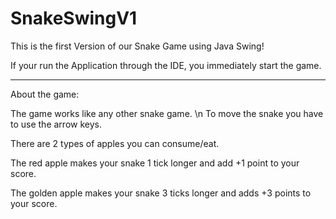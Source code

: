 # SnakeSwingV1

This is the first Version of our Snake Game using Java Swing!

If your run the Application through the IDE, you immediately start the game.

----------------

About the game:

The game works like any other snake game. \n To move the snake you have to use the arrow keys.

There are 2 types of apples you can consume/eat.

The red apple makes your snake 1 tick longer and add +1 point to your score.

The golden apple makes your snake 3 ticks longer and adds +3 points to your score.
